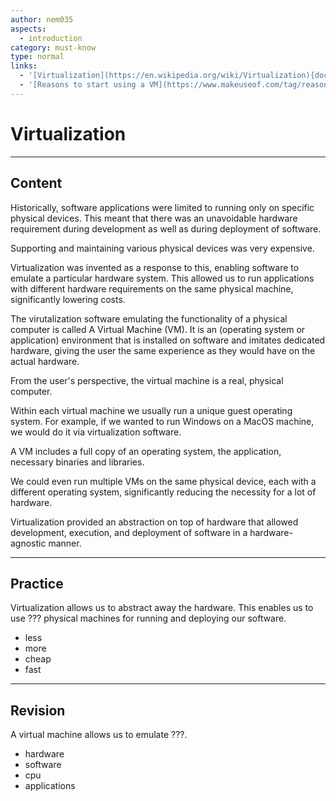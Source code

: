 ```yaml
---
author: nem035
aspects:
  - introduction
category: must-know
type: normal
links:
  - '[Virtualization](https://en.wikipedia.org/wiki/Virtualization){documentation}'
  - '[Reasons to start using a VM](https://www.makeuseof.com/tag/reasons-start-using-virtual-machine/){article}'
---
```


# Virtualization

---
## Content

Historically, software applications were limited to running only on specific physical devices. This meant that there was an unavoidable hardware requirement during development as well as during deployment of software.

Supporting and maintaining various physical devices was very expensive.

Virtualization was invented as a response to this, enabling software to emulate a particular hardware system. This allowed us to run applications with different hardware requirements on the same physical machine, significantly lowering costs.

The virutalization software emulating the functionality of a physical computer is called A Virtual Machine (VM). It is an (operating system or application) environment that is installed on software and imitates dedicated hardware, giving the user the same experience as they would have on the actual hardware.

From the user's perspective, the virtual machine is a real, physical computer.

Within each virtual machine we usually run a unique guest operating system. For example, if we wanted to run Windows on a MacOS machine, we would do it via virtualization software.

A VM includes a full copy of an operating system, the application, necessary binaries and libraries.

We could even run multiple VMs on the same physical device, each with a different operating system, significantly reducing the necessity for a lot of hardware.

Virtualization provided an abstraction on top of hardware that allowed development, execution, and deployment of software in a hardware-agnostic manner.

---
## Practice

Virtualization allows us to abstract away the hardware. This enables us to use ??? physical machines for running and deploying our software.

* less
* more
* cheap
* fast

---
## Revision

A virtual machine allows us to emulate ???.

* hardware
* software
* cpu
* applications
